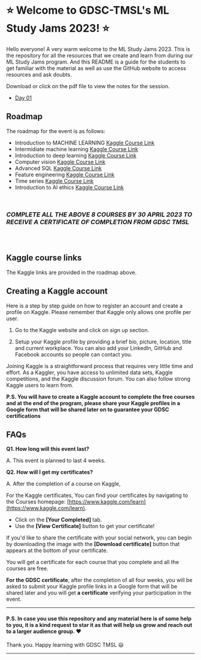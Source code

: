 # :star: Welcome to GDSC-TMSL's ML Study Jams 2023! :star:

Hello everyone! A very warm welcome to the ML Study Jams 2023. This is the repository for all the resources that we create and learn from during our ML Study Jams program. And this README is a guide for the students to get familiar with the material as well as use the GitHub website to access resources and ask doubts.


Download or click on the pdf file to view the notes for the session.

- [Day 01](https://github.com/GDSC-TMSL/ML-Study-Jams-2023)

## Roadmap

The roadmap for the event is as follows:

   - Introduction to MACHINE LEARNING [Kaggle Course Link](https://www.kaggle.com/learn/intro-to-machine-learning)
   - Intermidiate machine learning [Kaggle Course Link](https://www.kaggle.com/learn/intermediate-machine-learning)
   - Introduction to deep learning [Kaggle Course Link](https://www.kaggle.com/learn/intro-to-deep-learning)
   - Computer vision [Kaggle Course Link](https://www.kaggle.com/learn/computer-vision)
   - Advanced SQL [Kaggle Course Link](https://www.kaggle.com/learn/advanced-sql)
   - Feature engineering [Kaggle Course Link](https://www.kaggle.com/learn/feature-engineering)
   - Time series [Kaggle Course Link](https://www.kaggle.com/learn/time-series)
   - Introduction to AI ethics [Kaggle Course Link](https://www.kaggle.com/learn/intro-to-ai-ethics)
   
   <br>
   
   ### <b><h5> COMPLETE ALL THE ABOVE 8 COURSES BY 30 APRIL 2023 TO RECEIVE A CERTIFICATE OF COMPLETION FROM GDSC TMSL</h5></B>
   
   
   
   
   <br>

## Kaggle course links

The Kaggle links are provided in the roadmap above.

## Creating a Kaggle account

Here is a step by step guide on how to register an account and create a profile on Kaggle. Please remember that Kaggle only allows one profile per user.

1.  Go to the Kaggle website  and click on sign up section.
    
2.  Setup your Kaggle profile by providing a brief bio, picture, location, title and current workplace. You can also add your LinkedIn, GitHub and Facebook accounts so people can contact you.
    
Joining Kaggle is a straightforward process that requires very little time and effort. As a Kaggler, you have access to unlimited data sets, Kaggle competitions, and the Kaggle discussion forum. You can also follow strong Kaggle users to learn from.

**P.S. You will have to create a Kaggle account to complete the free courses and at the end of the program, please share your Kaggle profiles in a Google form that will be shared later on to guarantee your GDSC certifications**


## FAQs

**Q1. How long will this event last?**

A. This event is planned to last 4 weeks.

**Q2. How will I get my certificates?**

A. After the completion of a course on Kaggle,

For the Kaggle certificates, 
You can find your certificates by navigating to the Courses homepage: [https://www.kaggle.com/learn](https://www.kaggle.com/learn).

-   Click on the **[Your Completed]** tab.
-   Use the **[View Certificate]** button to get your certificate!

If you'd like to share the certificate with your social network, you can begin by downloading the image with the **[Download certificate]** button that appears at the bottom of your certificate.

You will get a certificate for each course that you complete and all the courses are free.

**For the GDSC certificate**, after the completion of all four weeks, you will be asked to submit your Kaggle profile links in a Google form that will be shared later and you will get **a certificate** verifying your participation in the event.

------------

#### P.S.  In case you use this repository and any material here is of some help to you, it is a kind request to star it as that will help us grow and reach out to a larger audience group. :heart:
Thank you. Happy learning with GDSC TMSL :smiley:

-----------
